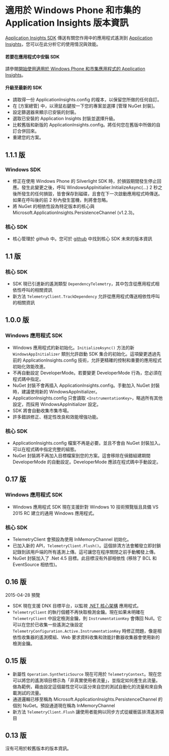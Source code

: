 <properties 
	pageTitle="Windows 適用的 Application Insights 版本資訊" 
	description="Windows Store SDK 的最新更新。" 
	services="application-insights" 
    documentationCenter=""
	authors="alancameronwills" 
	manager="douge"/>
<tags 
	ms.service="application-insights" 
	ms.workload="tbd" 
	ms.tgt_pltfrm="ibiza" 
	ms.devlang="na" 
	ms.topic="article" 
	ms.date="09/18/2015" 
	ms.author="sergkanz"/>
 
# 適用於 Windows Phone 和市集的 Application Insights 版本資訊

[Application Insights SDK](app-insights-windows-get-started.md) 傳送有關您作用中的應用程式遙測到 [Application Insights](https://azure.microsoft.com/services/application-insights/)，您可以在此分析它的使用情況與效能。


#### 若要在應用程式中安裝 SDK

請參閱[開始使用適用於 Windows Phone 和市集應用程式的 Application Insights](app-insights-windows-get-started.md)。

#### 升級至最新的 SDK 

* 請取得一份 ApplicationInsights.config 的複本，以保留您所做的任何自訂。
* 在 [方案總管] 中，以滑鼠右鍵按一下您的專案並選擇 [管理 NuGet 封裝]。
* 設定篩選器來顯示已安裝的封裝。 
* 選取已安裝的 Application Insights 封裝並選擇升級。
* 比較舊版和新版的 ApplicationInsights.config。將任何您在舊版中所做的自訂合併回來。
* 重建您的方案。

## 1\.1.1 版

### Windows SDK

- 修正在使用 Windows Phone 的 Silverlight SDK 時，於損毀期間發生停止回應。發生此變更之後，呼叫 WindowsAppInitialier.InitializeAsync(...) 2 秒之後所發生的任何損毀，皆會保存到磁碟，且會在下一次啟動應用程式時傳送。如果在呼叫後的前 2 秒內發生當機，則將會忽略。  
- 將 NuGet 的相依性設為特定版本的核心與 Microsoft.ApplicationInsights.PersistenceChannel (v1.2.3)。   

### 核心 SDK

- 核心管理於 github 中。您可於 [github](http://github.com/Microsoft/ApplicationInsights-dotnet/releases) 中找到核心 SDK 未來的版本資訊

## 1\.1 版

### 核心 SDK

- SDK 現已引進新的遙測類型 ```DependencyTelemetry```，其中包含從應用程式相依性呼叫的相關資訊
- 新方法 ```TelemetryClient.TrackDependency``` 允許從應用程式傳送相依性呼叫的相關資訊

## 1\.0.0 版

### Windows 應用程式 SDK

- Windows 應用程式的新初始化。`InitializeAsync()` 方法的新 `WindowsAppInitializer` 類別允許啟動 SDK 集合的初始化。這項變更透過先前的 ApplicationInsights.config 技術，允許更精確的控制和重要的應用程式初始化效能改進。
- 不再自動設定 DeveloperMode。若要變更 DeveloperMode 行為，您必須在程式碼中指定。
- NuGet 封裝不會再插入 ApplicationInsights.config。手動加入 NuGet 封裝時，建議使用新的 WindowsAppInitializer。
- ApplicationInsights.config 只會讀取 `<InstrumentationKey>`，略過所有其他設定，而採用 WindowsAppInitializer 設定。
- SDK 將會自動收集市集市場。
- 許多錯誤修正、穩定性改良和效能增強功能。

### 核心 SDK

- ApplicationInsights.config 檔案不再是必要。並且不會由 NuGet 封裝加入。可以在程式碼中指定完整的組態。
- NuGet 封裝將不再加入目標檔案到您的方案。這會移除在偵錯組建期間 DeveloperMode 的自動設定。DeveloperMode 應該在程式碼中手動設定。

## 0\.17 版

### Windows 應用程式 SDK

- Windows 應用程式 SDK 現在支援針對 Windows 10 技術預覽版且具備 VS 2015 RC 建立的通用 Windows 應用程式。

### 核心 SDK

- TelemetryClient 會預設為使用 InMemoryChannel 初始化。
- 已加入新的 API，`TelemetryClient.Flush()`。這個排清方法會觸發立即封鎖記錄到該用戶端的所有遙測上傳。這可讓您在程序關閉之前手動觸發上傳。
- NuGet 封裝加入了 .Net 4.5 目標。此目標沒有外部相依性 (移除了 BCL 和 EventSource 相依性)。

## 0\.16 版 

2015-04-28 預覽

- SDK 現在支援 DNX 目標平台，以監視 [.NET 核心架構](http://www.dotnetfoundation.org/NETCore5) 應用程式。
- ```TelemetryClient``` 的執行個體不再快取檢測金鑰。現在如果未明確在 ```TelemetryClient``` 中設定檢測金鑰，則 ```InstrumentationKey``` 會傳回 Null。它可以在您於已收集一些遙測之後設定 ```TelemetryConfiguration.Active.InstrumentationKey``` 時修正問題，像是相依性收集器的遙測模組、Web 要求資料收集和效能計數器收集器會使用新的檢測金鑰。

## 0\.15 版

- 新屬性 ```Operation.SyntheticSource``` 現在可用於 ```TelemetryContext```。現在您可以將您的遙測項目標示為「非真實使用者流量」，並指定如何產生此流量。做為範例，藉由設定這個屬性您可以區分來自您的測試自動化的流量和來自負載測試的流量。
- 通道邏輯已移至稱為 Microsoft.ApplicationInsights.PersistenceChannel 的個別 NuGet。預設通道現在稱為 InMemoryChannel
- 新方法 ```TelemetryClient.Flush``` 讓使用者能夠以同步方式從緩衝區排清遙測項目

## 0\.13 版

沒有可用於較舊版本的版本資訊。

<!---HONumber=AcomDC_0128_2016-->